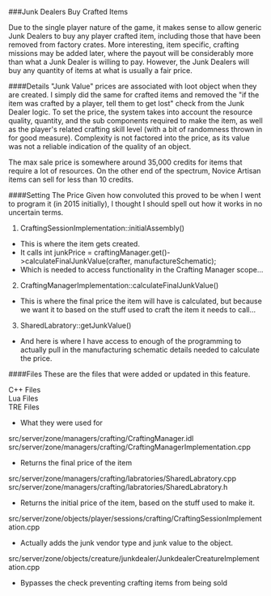 ###Junk Dealers Buy Crafted Items

Due to the single player nature of the game, it makes sense to allow generic Junk Dealers to buy any player crafted item, including those that have been removed from factory crates. More interesting, item specific, crafting missions may be added later, where the payout will be considerably more than what a Junk Dealer is willing to pay. However, the Junk Dealers will buy any quantity of items at what is usually a fair price. 

####Details
"Junk Value" prices are associated with loot object when they are created. I simply did the same for crafted items and removed the "if the item was crafted by a player, tell them to get lost" check from the Junk Dealer logic. To set the price, the system takes into account the resource quality, quantity, and the sub components required to make the item, as well as the player's related crafting skill level (with a bit of randomness thrown in for good measure). Complexity is not factored into the price, as its value was not a reliable indication of the quality of an object.

The max sale price is somewhere around 35,000 credits for items that require a lot of resources. On the other end of the spectrum, Novice Artisan items can sell for less than 10 credits. 

####Setting The Price
Given how convoluted this proved to be when I went to program it (in 2015 initially), I thought I should spell out how it works in no uncertain terms.

1. CraftingSessionImplementation::initialAssembly()
- This is where the item gets created.
- It calls int junkPrice = craftingManager.get()->calculateFinalJunkValue(crafter, manufactureSchematic);
- Which is needed to access functionality in the Crafting Manager scope...

2. CraftingManagerImplementation::calculateFinalJunkValue()
- This is where the final price the item will have is calculated, but because we want it to based on the stuff used to craft the item it needs to call...

3. SharedLabratory::getJunkValue()
- And here is where I have access to enough of the programming to actually pull in the manufacturing schematic details needed to calculate the price.


####Files
These are the files that were added or updated in this feature.

C++ Files  
Lua Files  
TRE Files  
- What they were used for

src/server/zone/managers/crafting/CraftingManager.idl
src/server/zone/managers/crafting/CraftingManagerImplementation.cpp
- Returns the final price of the item

src/server/zone/managers/crafting/labratories/SharedLabratory.cpp
src/server/zone/managers/crafting/labratories/SharedLabratory.h
- Returns the initial price of the item, based on the stuff used to make it.

src/server/zone/objects/player/sessions/crafting/CraftingSessionImplementation.cpp
- Actually adds the junk vendor type and junk value to the object.

src/server/zone/objects/creature/junkdealer/JunkdealerCreatureImplementation.cpp
- Bypasses the check preventing crafting items from being sold

